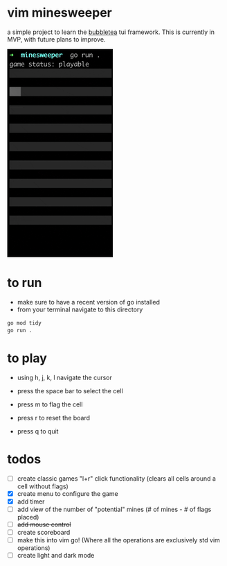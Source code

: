 # vim minesweeper

a simple project to learn the [bubbletea](https://github.com/charmbracelet/bubbletea) tui framework. This is currently in MVP, with future plans to improve.

![](./minesweeper.gif)

# to run
- make sure to have a recent version
of go installed
- from your terminal navigate to this directory  
```bash
go mod tidy
go run .
```

# to play
- using h, j, k, l navigate the cursor

- press the space bar to select the cell

- press m to flag the cell

- press r to reset the board

- press q to quit

# todos
- [ ] create classic games "l+r" click functionality (clears all cells around a cell without flags)
- [x] create menu to configure the game
- [x] add timer
- [ ] add view of the number of "potential" mines (# of mines - # of flags placed)
- [ ] ~~add mouse control~~
- [ ] create scoreboard
- [ ] make this into vim go! (Where all the operations are exclusively std vim operations)
- [ ] create light and dark mode